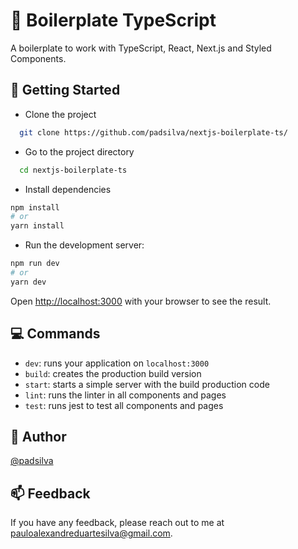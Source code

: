 # :book: Boilerplate TypeScript

A boilerplate to work with TypeScript, React, Next.js and Styled Components.

## :rocket: Getting Started

- Clone the project

```bash
  git clone https://github.com/padsilva/nextjs-boilerplate-ts/
```

- Go to the project directory

```bash
  cd nextjs-boilerplate-ts
```

- Install dependencies

```bash
npm install
# or
yarn install
```

- Run the development server:

```bash
npm run dev
# or
yarn dev
```

Open [http://localhost:3000](http://localhost:3000) with your browser to see the result.

## :computer: Commands

- `dev`: runs your application on `localhost:3000`
- `build`: creates the production build version
- `start`: starts a simple server with the build production code
- `lint`: runs the linter in all components and pages
- `test`: runs jest to test all components and pages

## :construction_worker: Author

[@padsilva](https://www.github.com/padsilva)

## :mailbox: Feedback

If you have any feedback, please reach out to me at pauloalexandreduartesilva@gmail.com.
